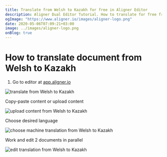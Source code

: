 ```yaml
---
title: Translate from Welsh to Kazakh for free in Aligner Editor
description: Aligner Dual Editor Tutorial. How to translate for free from Welsh to Kazakh. Aligner is multilingual document management platform. 
ogImage: "https://www.aligner.io/images/aligner-logo.png"
date: 2020-05-06T07:09:21+03:00
image: ../images/aligner-logo.png
onBlog: true
---
```


# How to translate document from Welsh to Kazakh

1. Go to editor at [app.aligner.io](https://app.aligner.io "Aligner App web page")

![translate from Welsh to Kazakh](../aligner-blank-editor.png "translate from Welsh to Kazakh")

Copy-paste content or upload content

![upload content from Welsh to Kazakh](../aligner-uploaded-document.png "upload content from Welsh to Kazakh")

Choose desired language

![choose machine translation from Welsh to Kazakh](../aligner-language-dropdown.png "choose machine translation from Welsh to Kazakh")

Work and edit 2 documents in parallel

![edit translation from Welsh to Kazakh](../aligner-double-sitded-editor.png "edit translation from Welsh to Kazakh")

